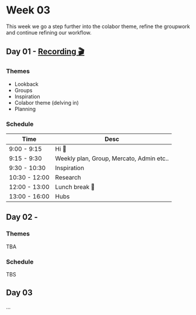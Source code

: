 # Week 03

This week we go a step further into the colabor theme, refine the groupwork and continue refining our workflow.

## Day 01 - [Recording :clapper:](#)

### Themes

- Lookback
- Groups
- Inspiration
- Colabor theme (delving in)
- Planning

### Schedule

| Time          | Desc                                     |
| ------------- | ---------------------------------------- |
| 9:00 - 9:15   | Hi :wave:                                |
| 9:15 - 9:30   | Weekly plan, Group, Mercato, Admin etc.. |
| 9:30 - 10:30  | Inspiration                              |
| 10:30 - 12:00 | Research                                 |
| 12:00 - 13:00 | Lunch break :hamburger:                  |
| 13:00 - 16:00 | Hubs                                     |

## Day 02 - 

### Themes

TBA

### Schedule

TBS

## Day 03

...